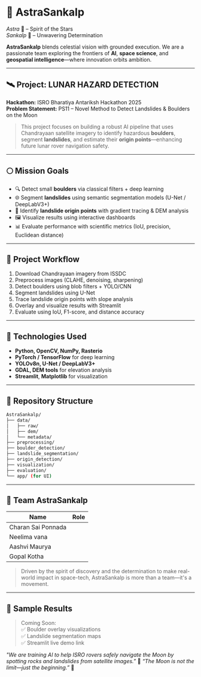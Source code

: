 # 🚀 AstraSankalp

_Astra_ 🌌 – Spirit of the Stars  
_Sankalp_ 🔭 – Unwavering Determination  

**AstraSankalp** blends celestial vision with grounded execution. We are a passionate team exploring the frontiers of **AI**, **space science**, and **geospatial intelligence**—where innovation orbits ambition.

---

## 🛰️ Project: LUNAR HAZARD DETECTION 
**Hackathon:** ISRO Bharatiya Antariksh Hackathon 2025  
**Problem Statement:** PS11 – Novel Method to Detect Landslides & Boulders on the Moon

> This project focuses on building a robust AI pipeline that uses Chandrayaan satellite imagery to identify hazardous **boulders**, segment **landslides**, and estimate their **origin points**—enhancing future lunar rover navigation safety.

---

## 🌕 Mission Goals

- 🔍 Detect small **boulders** via classical filters + deep learning
- 🌐 Segment **landslides** using semantic segmentation models (U-Net / DeepLabV3+)
- 📍 Identify **landslide origin points** with gradient tracing & DEM analysis
- 🖼️ Visualize results using interactive dashboards
- 📊 Evaluate performance with scientific metrics (IoU, precision, Euclidean distance)

---

## 🧭 Project Workflow

1. Download Chandrayaan imagery from ISSDC
2. Preprocess images (CLAHE, denoising, sharpening)
3. Detect boulders using blob filters + YOLO/CNN
4. Segment landslides using U-Net
5. Trace landslide origin points with slope analysis
6. Overlay and visualize results with Streamlit
7. Evaluate using IoU, F1-score, and distance accuracy


---

## 🧪 Technologies Used

- **Python, OpenCV, NumPy, Rasterio**
- **PyTorch / TensorFlow** for deep learning
- **YOLOv8n, U-Net / DeepLabV3+**
- **GDAL, DEM tools** for elevation analysis
- **Streamlit**, **Matplotlib** for visualization

---

## 📂 Repository Structure
```bash
AstraSankalp/
├── data/
│   ├── raw/
│   ├── dem/
│   └── metadata/
├── preprocessing/
├── boulder_detection/
├── landslide_segmentation/
├── origin_detection/
├── visualization/
├── evaluation/
└── app/ (for UI)
```


---

## 👥 Team AstraSankalp

| Name                 | Role                          |
|----------------------|-------------------------------|
| Charan Sai Ponnada   |                               |
| Neelima vana         |                               |
| Aashvi Maurya        |                               |
| Gopal Kotha          |                               |
> Driven by the spirit of discovery and the determination to make real-world impact in space-tech, AstraSankalp is more than a team—it's a movement.

---

## 📸 Sample Results

> Coming Soon:  
> ✅ Boulder overlay visualizations  
> ✅ Landslide segmentation maps  
> ✅ Streamlit live demo link  


_"We are training AI to help ISRO rovers safely navigate the Moon by spotting rocks and landslides from satellite images.”_ 🌙
_“The Moon is not the limit—just the beginning.”_ 🌙

